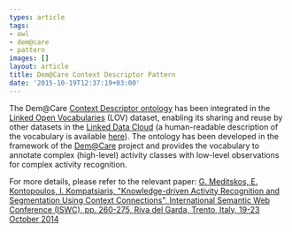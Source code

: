```yaml
---
types: article
tags:
- owl
- dem@care
- pattern
images: []
layout: article
title: Dem@Care Context Descriptor Pattern
date: '2015-10-19T12:37:19+03:00'
---
```

<p>The Dem@Care <a href="http://lov.okfn.org/dataset/lov/vocabs/ctxdesc">Context Descriptor ontology</a> has been integrated in the <a href="http://lov.okfn.org/dataset/lov/index.html">Linked Open Vocabularies</a> (LOV) dataset, enabling its sharing and reuse by other datasets in the <a href="http://linkeddata.org/home">Linked Data Cloud</a> (a human-readable description of the vocabulary is available <a href="http://www.demcare.eu/ontologies/ctxdesc.html">here</a>). The ontology has been developed in the framework of the <a href="http://www.demcare.eu/">Dem@Care</a> project and provides the vocabulary to annotate complex (high-level) activity classes with low-level observations for complex activity recognition.</p>
<p>For more details, please refer to the relevant paper: <a href="http://dx.doi.org/10.1007/978-3-319-11915-1_17">G. Meditskos, E. Kontopoulos, I. Kompatsiaris, "Knowledge-driven Activity Recognition and Segmentation Using Context Connections", International Semantic Web Conference (ISWC), pp. 260-275, Riva del Garda, Trento, Italy, 19-23 October 2014</a></p>
